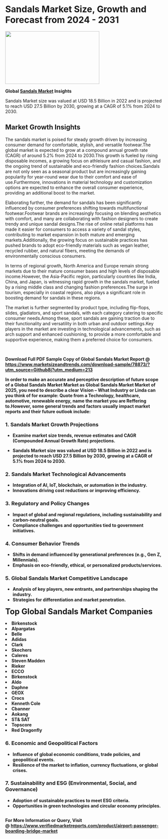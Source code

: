 <H1>Sandals Market Size, Growth and Forecast from 2024 - 2031</H1><img class="aligncenter size-medium wp-image-584254" src="https://thirdeyenews.in/wp-content/uploads/2024/09/Global-Market-Research-300x168.jpeg" alt="" width="300" height="168" /><p><strong>Global&nbsp;<a href="https://www.marketsizeandtrends.com/download-sample/78873/?utm_source=Github8j?utm_medium=213">Sandals Market</a> Insights</strong></p><p>Sandals Market size was valued at USD 18.5 Billion in 2022 and is projected to reach USD 27.5 Billion by 2030, growing at a CAGR of 5.1% from 2024 to 2030.</p><p><h2>Market Growth Insights</h2> <p>The sandals market is poised for steady growth driven by increasing consumer demand for comfortable, stylish, and versatile footwear.The global market is expected to grow at a compound annual growth rate (CAGR) of around 5.2% from 2024 to 2030.This growth is fueled by rising disposable incomes, a growing focus on athleisure and casual fashion, and the ongoing trend of sustainable and eco-friendly fashion choices.Sandals are not only seen as a seasonal product but are increasingly gaining popularity for year-round wear due to their comfort and ease of use.Furthermore, innovations in material technology and customization options are expected to enhance the overall consumer experience, providing an additional boost to the market.<br><strong></strong></p> <p>Elaborating further, the demand for sandals has been significantly influenced by consumer preferences shifting towards multifunctional footwear.Footwear brands are increasingly focusing on blending aesthetics with comfort, and many are collaborating with fashion designers to create trendy and unique sandal designs.The rise of online retail platforms has made it easier for consumers to access a variety of sandal styles, contributing to market expansion in both mature and emerging markets.Additionally, the growing focus on sustainable practices has pushed brands to adopt eco-friendly materials such as vegan leather, recycled rubber, and natural fibers, meeting the demands of environmentally conscious consumers.</p> <p>In terms of regional growth, North America and Europe remain strong markets due to their mature consumer bases and high levels of disposable income.However, the Asia-Pacific region, particularly countries like India, China, and Japan, is witnessing rapid growth in the sandals market, fueled by a rising middle class and changing fashion preferences.The surge in tourism, especially in coastal regions, also plays a significant role in boosting demand for sandals in these regions.</p> <p>The market is further segmented by product type, including flip-flops, slides, gladiators, and sport sandals, with each category catering to specific consumer needs.Among these, sport sandals are gaining traction due to their functionality and versatility in both urban and outdoor settings.Key players in the market are investing in technological advancements, such as arch support and enhanced cushioning, to provide a more comfortable and supportive experience, making them a preferred choice for consumers.</p> <br><strong></p><p><span class=""><strong>Download Full PDF Sample Copy of Global Sandals Market Report</strong> @ <a href="https://www.marketsizeandtrends.com/download-sample/78873/?utm_source=Github8j?utm_medium=213" target="_blank">https://www.marketsizeandtrends.com/download-sample/78873/?utm_source=Github8j?utm_medium=213</a></span></p><p>In order to make an accurate and perceptive description of future scope of a Global&nbsp;Sandals Market Market as Global&nbsp;Sandals Market Market of 2025, you need to describe a clear Vision &ndash; What Industry or Linda can you think of for example: Quote from a Technology, healthcare, automotive, renewable energy, name the market you are Reffering to.However, some general trends and factors usually impact market reports and their future outlook include:</p><h3>1.&nbsp;<strong>Sandals Market Growth Projections</strong></h3><ul><li>Examine market size trends, revenue estimates and CAGR (Compounded Annual Growth Rate) projections.</li><li><p>Sandals Market size was valued at USD 18.5 Billion in 2022 and is projected to reach USD 27.5 Billion by 2030, growing at a CAGR of 5.1% from 2024 to 2030.</p></li></ul><h3>2.&nbsp;<strong>Sandals Market Technological Advancements</strong></h3><ul><li>Integration of AI, IoT, blockchain, or automation in the industry.</li><li>Innovations driving cost reductions or improving efficiency.</li></ul><h3>3.&nbsp;<strong>Regulatory and Policy Changes</strong></h3><ul><li>Impact of global and regional regulations, including sustainability and carbon-neutral goals.</li><li>Compliance challenges and opportunities tied to government initiatives.</li></ul><h3>4.&nbsp;<strong>Consumer Behavior Trends</strong></h3><ul><li>Shifts in demand influenced by generational preferences (e.g., Gen Z, Millennials).</li><li>Emphasis on eco-friendly, ethical, or personalized products/services.</li></ul><h3>5.&nbsp;<strong>Global Sandals Market Competitive Landscape</strong></h3><ul><li>Analysis of key players, new entrants, and partnerships shaping the industry.</li><li>Strategies for differentiation and market penetration.</li></ul><p data-pm-slice="1 1 []"><span style="color: inherit; font-family: inherit; font-size: 25px;">Top Global Sandals Market Companies</span></p><div class="" data-test-id=""><p><li>Birkenstock</li><li> Alpargatas</li><li> Belle</li><li> Adidas</li><li> Clark</li><li> Skechers</li><li> Caleres</li><li> Steven Madden</li><li> Rieker</li><li> ECCO</li><li> Birkenstock</li><li> Aldo</li><li> Daphne</li><li> GEOX</li><li> Crocs</li><li> Kenneth Cole</li><li> Cbanner</li><li> Aokang</li><li> ST& SAT</li><li> Topscore</li><li> Red Dragonfly</li></p></div><h3>6.&nbsp;<strong>Economic and Geopolitical Factors</strong></h3><ul><li>Influence of global economic conditions, trade policies, and geopolitical events.</li><li>Resilience of the market to inflation, currency fluctuations, or global crises.</li></ul><h3>7.&nbsp;<strong>Sustainability and ESG (Environmental, Social, and Governance)</strong></h3><ul><li>Adoption of sustainable practices to meet ESG criteria.</li><li>Opportunities in green technologies and circular economy principles.</li></ul><h2><strong style="font-size: 14px;">For More Information or Query, Visit @&nbsp;</strong><a style="background-color: #ffffff; font-size: 14px;" href="https://www.marketsizeandtrends.com/report/sandals-market/" target="_blank">https://www.verifiedmarketreports.com/product/airport-passenger-boarding-bridge-market</a></h2>